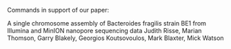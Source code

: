 Commands in support of our paper:

A single chromosome assembly of Bacteroides fragilis strain BE1 from Illumina and MinION nanopore sequencing data
Judith Risse, Marian Thomson, Garry Blakely, Georgios Koutsovoulos, Mark Blaxter, Mick Watson
